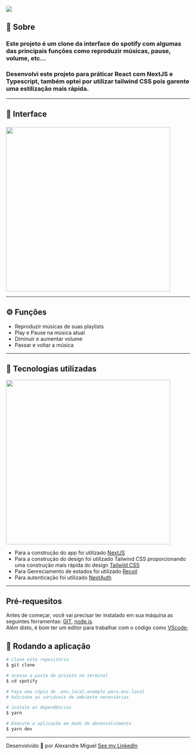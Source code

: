 <img src="https://cdn.discordapp.com/attachments/922557394419056671/963602488123064361/banner.png">

## **📑 Sobre**

### Este projeto é um clone da interface do spotify com algumas das principais funções como reproduzir músicas, pause, volume, etc...

### Desenvolvi este projeto para práticar React com NextJS e Typescript, também optei por utilizar tailwind CSS pois garente uma estilização mais rápida.

---

## **📱 Interface**

###

<img width="450" src="https://cdn.discordapp.com/attachments/922557394419056671/963603123337838612/spotify-demo.png">

---

## ⚙️ Funções

- Reproduzir músicas de suas playlists
- Play e Pause na música atual
- Diminuir e aumentar volume
- Passar e voltar a música

---

## **🚀 Tecnologias utilizadas**

<img width="450" src="https://cdn.discordapp.com/attachments/922557394419056671/963608676420165653/tecnologias.png">

- Para a construção do app foi utilizado [NextJS](https://nextjs.org/)
- Para a construção do design foi utilizado Tailwind CSS proporcionando uma construção mais rápída do design [Tailwild CSS](https://tailwindcss.com/)
- Para Genreciamento de estados foi utilizado [Recoil](https://recoiljs.org/)
- Para autenticação foi utilizado [NextAuth](https://next-auth.js.org/)

---

## **Pré-requesitos**

Antes de começar, você vai precisar ter instalado em sua máquina as seguintes ferramentas:
[GIT](https://git-scm.com/), [node.js](https://nodejs.org/en/).
</br>
Além disto, é bom ter um editor para trabalhar com o código como [VScode](https://code.visualstudio.com/);

## **🎲 Rodando a aplicação**


```bash
# clone este repositório
$ git clone

# acesse a pasta do projeto no terminal
$ cd spotify

# Faça uma cópia de .env.local.example para.env.local
# Adicione as variáveis ​​de ambiente necessárias

# instale as dependências
$ yarn

# Execute a aplicação em modo de desenvolvimento
$ yarn dev

```

---

Desenvolvido 💜 por Alexandre Miguel [See my LinkedIn](https://www.linkedin.com/in/alexandre-miguel-6969b6209/)
